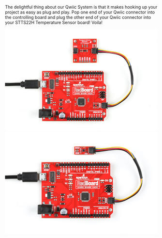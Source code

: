 The delightful thing about our Qwiic System is that it makes hooking up your project as easy as plug and play. Pop one end of your Qwiic connector into the controlling board and plug the other end of your Qwiic connector into your STTS22H Temperature Sensor board! Voila!

<div class="center-block text-center"><a href="..\assets\imgs\21262-Temperature_Sensor-STTS22H-BasicHookup.jpg"><img src="..\assets\imgs\21262-Temperature_Sensor-STTS22H-BasicHookup.jpg" alt="Qwiic cable connects the two boards together"></a></div>


<div class="center-block text-center"><a href="..\assets\imgs\21273-Micro_Temperature_Sensor-STTS22H-BasicHookup.jpg"><img src="..\assets\imgs\21273-Micro_Temperature_Sensor-STTS22H-BasicHookup.jpg" alt="Qwiic cable connects the two boards together"></a></div>

